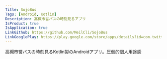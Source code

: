 ```yaml
---
Title: SojoBus
Tags: [Android, Kotlin]
Description: 高槻市営バスの時刻見るアプリ
IsProduct: true
IsApplication: true
LinkGithub: https://github.com/MeilCli/SojoBus
LinkGooglePlay: https://play.google.com/store/apps/details?id=com.twitter.mk_melics.sojobus&hl=ja
---
```


高槻市営バスの時刻見るKotlin製のAndroidアプリ。圧倒的個人用途感